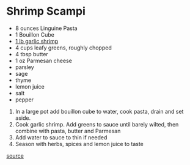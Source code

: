 # Shrimp Scampi

* 8 ounces Linguine Pasta
* 1 Bouillon Cube
* [1 lb garlic shrimp](./garlic-shrimp)
* 4 cups leafy greens, roughly chopped
* 4 tbsp butter
* 1 oz Parmesan cheese
* parsley
* sage
* thyme
* lemon juice
* salt
* pepper

1. In a large pot add bouillon cube to water, cook pasta, drain and set aside.
1. Cook garlic shrimp. Add greens to sauce until barely wilted, then combine with pasta, butter and Parmesan
1. Add water to sauce to thin if needed
1. Season with herbs, spices and lemon juice to taste

[source](https://therecipecritic.com/lemon-garlic-parmesan-shrimp-pasta/)

